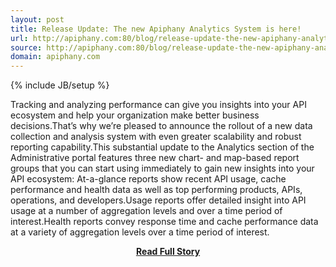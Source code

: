 ```yaml
---
layout: post
title: Release Update: The new Apiphany Analytics System is here!
url: http://apiphany.com:80/blog/release-update-the-new-apiphany-analytics-system-is-here
source: http://apiphany.com:80/blog/release-update-the-new-apiphany-analytics-system-is-here
domain: apiphany.com
---
```

{% include JB/setup %}<p>Tracking and analyzing performance can give you insights into your API ecosystem and help your organization make better business decisions.That’s why we’re pleased to announce the rollout of a new data collection and analysis system with even greater scalability and robust reporting capability.This substantial update to the Analytics section of the Administrative portal features three new chart- and map-based report groups that you can start using immediately to gain new insights into your API ecosystem:
  At-a-glance reports show recent API usage, cache performance and health data as well as top performing products, APIs, operations, and developers.Usage reports offer detailed insight into API usage at a number of aggregation levels and over a time period of interest.Health reports convey response time and cache performance data at a variety of aggregation levels over a time period of interest.</p>
<center><p><a href="http://apiphany.com:80/blog/release-update-the-new-apiphany-analytics-system-is-here" style='padding:25px; font-sze:18px; font-weight: bold;'>Read Full Story</a></p></center>
